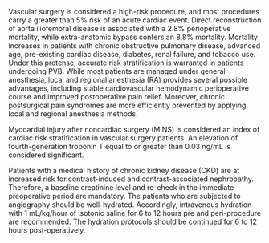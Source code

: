 Vascular surgery is considered a high-risk procedure, and most procedures carry a greater than 5% risk of an acute cardiac event. Direct reconstruction of aorta iliofemoral disease is associated with a 2.8% perioperative mortality, while extra-anatomic bypass confers an 8.8% mortality. Mortality increases in patients with chronic obstructive pulmonary disease, advanced age, pre-existing cardiac disease, diabetes, renal failure, and tobacco use. Under this pretense, accurate risk stratification is warranted in patients undergoing PVB. While most patients are managed under general anesthesia, local and regional anesthesia (RA) provides several possible advantages, including stable cardiovascular hemodynamic perioperative course and improved postoperative pain relief. Moreover, chronic postsurgical pain syndromes are more efficiently prevented by applying local and regional anesthesia methods.

Myocardial injury after noncardiac surgery (MINS) is considered an index of cardiac risk stratification in vascular surgery patients. An elevation of fourth-generation troponin T equal to or greater than 0.03 ng/mL is considered significant.

Patients with a medical history of chronic kidney disease (CKD) are at increased risk for contrast-induced and contrast-associated nephropathy. Therefore, a baseline creatinine level and re-check in the immediate preoperative period are mandatory. The patients who are subjected to angiography should be well-hydrated. Accordingly, intravenous hydration with 1 mL/kg/hour of isotonic saline for 6 to 12 hours pre and peri-procedure are recommended. The hydration protocols should be continued for 6 to 12 hours post-operatively.